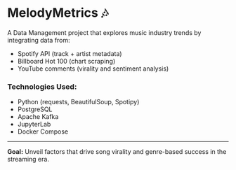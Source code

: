 # MelodyMetrics 🎶

A Data Management project that explores music industry trends by integrating data from:
- Spotify API (track + artist metadata)
- Billboard Hot 100 (chart scraping)
- YouTube comments (virality and sentiment analysis)

### Technologies Used:
- Python (requests, BeautifulSoup, Spotipy)
- PostgreSQL
- Apache Kafka
- JupyterLab
- Docker Compose

---
**Goal:** Unveil factors that drive song virality and genre-based success in the streaming era.
